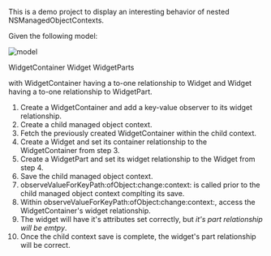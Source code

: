 This is a demo project to display an interesting behavior of nested NSManagedObjectContexts.

Given the following model:

![model](https://raw.github.com/bismark/ChildContextBug/master/model.png "Model")

WidgetContainer
Widget
WidgetParts

with WidgetContainer having a to-one relationship to Widget and Widget having a to-one relationship to WidgetPart.

1. Create a WidgetContainer and add a key-value observer to its widget relationship.
2. Create a child managed object context.
3. Fetch the previously created WidgetContainer within the child context.
4. Create a Widget and set its container relationship to the WidgetContainer from step 3.
5. Create a WidgetPart and set its widget relationship to the Widget from step 4.
6. Save the child managed object context.
7. observeValueForKeyPath:ofObject:change:context: is called prior to the child managed object context complting its save.
8. Within observeValueForKeyPath:ofObject:change:context:, access the WidgetContainer's widget relationship.
9. The widget will have it's attributes set correctly, but *it's part relationship will be emtpy*.
10. Once the child context save is complete, the widget's part relationship will be correct.
